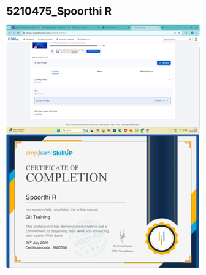 # 5210475_Spoorthi R
<img src="https://github.com/Spoorthiramegowda/5210475_Spoorthi-R/blob/main/SDLC/Screenshot%20of%20course%20completion.jpeg" alt="image">

<img src="https://github.com/Spoorthiramegowda/5210475_Spoorthi-R/blob/main/GIT/Certificate/Simplilearn%20Course%20Completion%20Certificate.jpeg" alt="image">